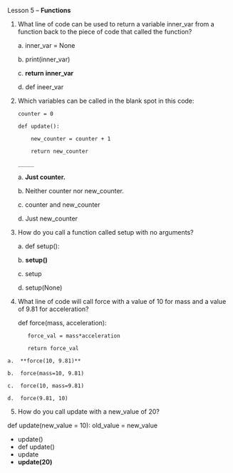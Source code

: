 Lesson 5 – **Functions**

1.	What line of code can be used to return a variable inner_var from a function back to the piece of code that called the function?

	a.	inner_var = None
	
	b.	print(inner_var)
	
	c.	**return inner_var**
	
	d.	def ineer_var
	
2.	Which variables can be called in the blank spot in this code:

		counter = 0

		def update():
		
			new_counter = counter + 1
			
			return new_counter
			
		_____

	a.	**Just counter.**
	
	b.	Neither counter nor new_counter.
	
	c.	counter and new_counter
	
	d.	Just new_counter
	
3.	How do you call a function called setup with no arguments?

	a.	def setup():
	
	b.	**setup()**
	
	c.	setup
	
	d.	setup(None)
	
4.	 What line of code will call force with a value of 10 for mass and a value of 9.81 for acceleration?

		def force(mass, acceleration):
		
			force_val = mass*acceleration
			
			return force_val


	a.	**force(10, 9.81)**

	b.	force(mass=10, 9.81)
	
	c.	force(10, mass=9.81)
	
	d.	force(9.81, 10)
	
5.	How do you call update with a new_value of 20?

def update(new_value = 10):
	old_value = new_value

-	update()
-	def update()
-	update
-	**update(20)**
